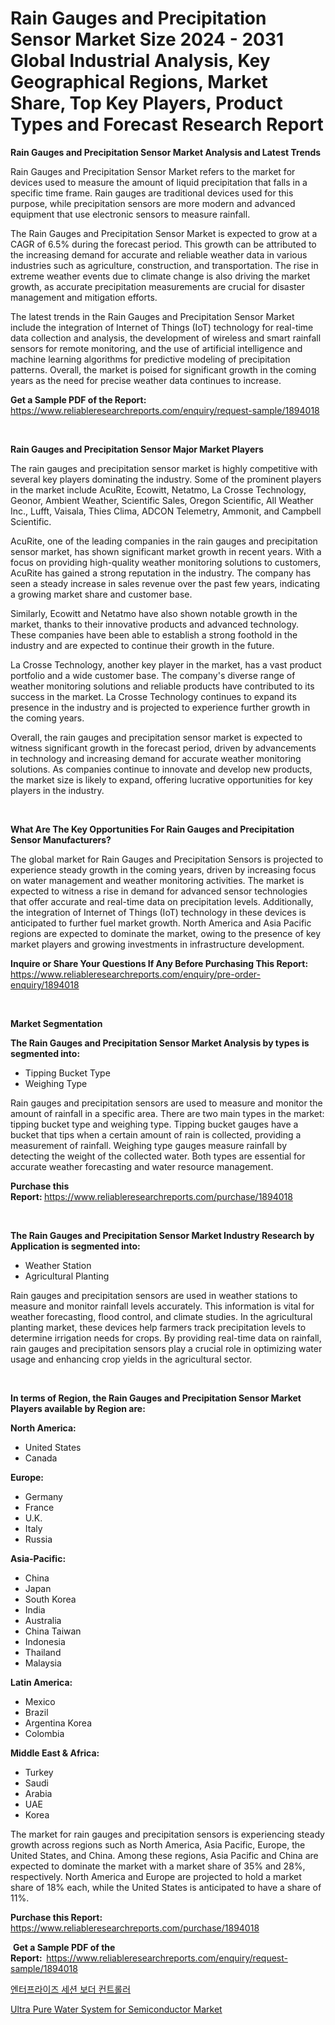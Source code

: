 <p><h1>Rain Gauges and Precipitation Sensor Market Size 2024 - 2031 Global Industrial Analysis, Key Geographical Regions, Market Share, Top Key Players, Product Types and Forecast Research Report</h1></p><p><strong>Rain Gauges and Precipitation Sensor Market Analysis and Latest Trends</strong></p>
<p><p>Rain Gauges and Precipitation Sensor Market refers to the market for devices used to measure the amount of liquid precipitation that falls in a specific time frame. Rain gauges are traditional devices used for this purpose, while precipitation sensors are more modern and advanced equipment that use electronic sensors to measure rainfall.</p><p>The Rain Gauges and Precipitation Sensor Market is expected to grow at a CAGR of 6.5% during the forecast period. This growth can be attributed to the increasing demand for accurate and reliable weather data in various industries such as agriculture, construction, and transportation. The rise in extreme weather events due to climate change is also driving the market growth, as accurate precipitation measurements are crucial for disaster management and mitigation efforts.</p><p>The latest trends in the Rain Gauges and Precipitation Sensor Market include the integration of Internet of Things (IoT) technology for real-time data collection and analysis, the development of wireless and smart rainfall sensors for remote monitoring, and the use of artificial intelligence and machine learning algorithms for predictive modeling of precipitation patterns. Overall, the market is poised for significant growth in the coming years as the need for precise weather data continues to increase.</p></p>
<p><strong>Get a Sample PDF of the Report:&nbsp;</strong> <a href="https://www.reliableresearchreports.com/enquiry/request-sample/1894018">https://www.reliableresearchreports.com/enquiry/request-sample/1894018</a></p>
<p>&nbsp;</p>
<p><strong>Rain Gauges and Precipitation Sensor Major Market Players</strong></p>
<p><p>The rain gauges and precipitation sensor market is highly competitive with several key players dominating the industry. Some of the prominent players in the market include AcuRite, Ecowitt, Netatmo, La Crosse Technology, Geonor, Ambient Weather, Scientific Sales, Oregon Scientific, All Weather Inc., Lufft, Vaisala, Thies Clima, ADCON Telemetry, Ammonit, and Campbell Scientific.</p><p>AcuRite, one of the leading companies in the rain gauges and precipitation sensor market, has shown significant market growth in recent years. With a focus on providing high-quality weather monitoring solutions to customers, AcuRite has gained a strong reputation in the industry. The company has seen a steady increase in sales revenue over the past few years, indicating a growing market share and customer base.</p><p>Similarly, Ecowitt and Netatmo have also shown notable growth in the market, thanks to their innovative products and advanced technology. These companies have been able to establish a strong foothold in the industry and are expected to continue their growth in the future.</p><p>La Crosse Technology, another key player in the market, has a vast product portfolio and a wide customer base. The company's diverse range of weather monitoring solutions and reliable products have contributed to its success in the market. La Crosse Technology continues to expand its presence in the industry and is projected to experience further growth in the coming years.</p><p>Overall, the rain gauges and precipitation sensor market is expected to witness significant growth in the forecast period, driven by advancements in technology and increasing demand for accurate weather monitoring solutions. As companies continue to innovate and develop new products, the market size is likely to expand, offering lucrative opportunities for key players in the industry.</p></p>
<p>&nbsp;</p>
<p><strong>What Are The Key Opportunities For Rain Gauges and Precipitation Sensor Manufacturers?</strong></p>
<p><p>The global market for Rain Gauges and Precipitation Sensors is projected to experience steady growth in the coming years, driven by increasing focus on water management and weather monitoring activities. The market is expected to witness a rise in demand for advanced sensor technologies that offer accurate and real-time data on precipitation levels. Additionally, the integration of Internet of Things (IoT) technology in these devices is anticipated to further fuel market growth. North America and Asia Pacific regions are expected to dominate the market, owing to the presence of key market players and growing investments in infrastructure development.</p></p>
<p><strong>Inquire or Share Your Questions If Any Before Purchasing This Report:</strong> <a href="https://www.reliableresearchreports.com/enquiry/pre-order-enquiry/1894018">https://www.reliableresearchreports.com/enquiry/pre-order-enquiry/1894018</a></p>
<p>&nbsp;</p>
<p><strong>Market Segmentation</strong></p>
<p><strong>The Rain Gauges and Precipitation Sensor Market Analysis by types is segmented into:</strong></p>
<p><ul><li>Tipping Bucket Type</li><li>Weighing Type</li></ul></p>
<p><p>Rain gauges and precipitation sensors are used to measure and monitor the amount of rainfall in a specific area. There are two main types in the market: tipping bucket type and weighing type. Tipping bucket gauges have a bucket that tips when a certain amount of rain is collected, providing a measurement of rainfall. Weighing type gauges measure rainfall by detecting the weight of the collected water. Both types are essential for accurate weather forecasting and water resource management.</p></p>
<p><strong>Purchase this Report:&nbsp;</strong><a href="https://www.reliableresearchreports.com/purchase/1894018">https://www.reliableresearchreports.com/purchase/1894018</a></p>
<p>&nbsp;</p>
<p><strong>The Rain Gauges and Precipitation Sensor Market Industry Research by Application is segmented into:</strong></p>
<p><ul><li>Weather Station</li><li>Agricultural Planting</li></ul></p>
<p><p>Rain gauges and precipitation sensors are used in weather stations to measure and monitor rainfall levels accurately. This information is vital for weather forecasting, flood control, and climate studies. In the agricultural planting market, these devices help farmers track precipitation levels to determine irrigation needs for crops. By providing real-time data on rainfall, rain gauges and precipitation sensors play a crucial role in optimizing water usage and enhancing crop yields in the agricultural sector.</p></p>
<p>&nbsp;</p>
<p><strong>In terms of Region, the Rain Gauges and Precipitation Sensor Market Players available by Region are:</strong></p>
<p>
    <p> <strong> North America: </strong>
        <ul>
            <li>United States</li>
            <li>Canada</li>
        </ul>
        </p> 
    <p> <strong> Europe: </strong>
        <ul>
            <li>Germany</li>
            <li>France</li>
            <li>U.K.</li>
            <li>Italy</li>
            <li>Russia</li>
        </ul>
        </p> 
    <p> <strong> Asia-Pacific: </strong>
        <ul>
            <li>China</li>
            <li>Japan</li>
            <li>South Korea</li>
            <li>India</li>
            <li>Australia</li>
            <li>China Taiwan</li>
            <li>Indonesia</li>
            <li>Thailand</li>
            <li>Malaysia</li>
        </ul>
        </p> 
    <p> <strong> Latin America: </strong>
        <ul>
            <li>Mexico</li>
            <li>Brazil</li>
            <li>Argentina Korea</li>
            <li>Colombia</li>
        </ul>
        </p> 
    <p> <strong> Middle East & Africa: </strong>
        <ul>
            <li>Turkey</li>
            <li>Saudi</li>
            <li>Arabia</li>
            <li>UAE</li>
            <li>Korea</li>
        </ul>
    </p>
    </p>
<p><p>The market for rain gauges and precipitation sensors is experiencing steady growth across regions such as North America, Asia Pacific, Europe, the United States, and China. Among these regions, Asia Pacific and China are expected to dominate the market with a market share of 35% and 28%, respectively. North America and Europe are projected to hold a market share of 18% each, while the United States is anticipated to have a share of 11%.</p></p>
<p><strong>Purchase this Report: </strong><a href="https://www.reliableresearchreports.com/purchase/1894018">https://www.reliableresearchreports.com/purchase/1894018</a></p>
<p>&nbsp;<strong>Get a Sample PDF of the Report:&nbsp;&nbsp;</strong><a href="https://www.reliableresearchreports.com/enquiry/request-sample/1894018">https://www.reliableresearchreports.com/enquiry/request-sample/1894018</a></p>
<p><strong></strong></p>
<p><p><a href="https://medium.com/@kathyorton6556/%EA%B8%B0%EC%97%85%EC%9A%A9-%EC%84%B8%EC%85%98-%EB%B3%B4%EB%8D%94-%EC%BB%A8%ED%8A%B8%EB%A1%A4%EB%9F%AC-%EC%8B%9C%EC%9E%A5-%EB%B6%84%EC%84%9D-%EA%B7%B8-cagr-%EC%8B%9C%EC%9E%A5-%EC%84%B8%EB%B6%84%ED%99%94-%EB%B0%8F-%EA%B8%80%EB%A1%9C%EB%B2%8C-%EC%82%B0%EC%97%85-%EA%B0%9C%EC%9A%94-c7f21417b2ab">엔터프라이즈 세션 보더 컨트롤러</a></p><p><a href="https://github.com/CliffMedina6/Market-Research-Report-List-4/blob/main/ultra-pure-water-system-for-semiconductor-market.md">Ultra Pure Water System for Semiconductor Market</a></p></p>